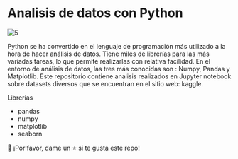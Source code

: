 # Analisis de datos con Python

![5](https://user-images.githubusercontent.com/86261762/209863473-89108b92-ca1a-4ad2-92b5-25703119aa10.png)


Python se ha convertido en el lenguaje de programación más utilizado a la hora de hacer análisis de datos. Tiene miles de librerías para las más variadas tareas, lo que permite realizarlas con relativa facilidad. En el entorno de análisis de datos, las tres más conocidas son : Numpy, Pandas y Matplotlib.
Este repositorio contiene analisis realizados en Jupyter notebook sobre datasets diversos que se encuentran en el sitio web: kaggle. 

Librerías
- pandas
- numpy
- matplotlib
- seaborn

👏 ¡Por favor, dame un ⭐️ si te gusta este repo!
